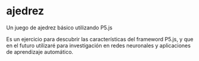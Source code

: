 # ajedrez
Un juego de ajedrez básico utilizando P5.js

Es un ejercicio para descubrir las características del frameword P5.js, y que en el futuro utilizaré para  investigación en redes neuronales y aplicaciones de aprendizaje automático.

